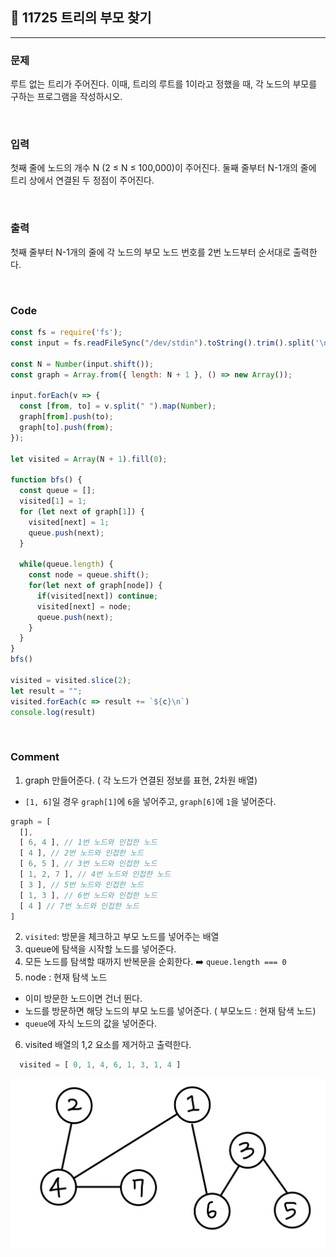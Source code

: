 ## 📮 11725 트리의 부모 찾기
---

### 문제
루트 없는 트리가 주어진다. 이때, 트리의 루트를 1이라고 정했을 때, 각 노드의 부모를 구하는 프로그램을 작성하시오.

<br />

### 입력
첫째 줄에 노드의 개수 N (2 ≤ N ≤ 100,000)이 주어진다. 둘째 줄부터 N-1개의 줄에 트리 상에서 연결된 두 정점이 주어진다.

<br />

### 출력
첫째 줄부터 N-1개의 줄에 각 노드의 부모 노드 번호를 2번 노드부터 순서대로 출력한다.

<br />

### Code
```javascript
const fs = require('fs');
const input = fs.readFileSync("/dev/stdin").toString().trim().split('\n');

const N = Number(input.shift());
const graph = Array.from({ length: N + 1 }, () => new Array());

input.forEach(v => {
  const [from, to] = v.split(" ").map(Number);
  graph[from].push(to);
  graph[to].push(from); 
});

let visited = Array(N + 1).fill(0);

function bfs() {
  const queue = [];
  visited[1] = 1;
  for (let next of graph[1]) { 
    visited[next] = 1; 
    queue.push(next); 
  }

  while(queue.length) {
    const node = queue.shift(); 
    for(let next of graph[node]) { 
      if(visited[next]) continue; 
      visited[next] = node;
      queue.push(next);
    }  
  }
}
bfs()

visited = visited.slice(2);
let result = "";
visited.forEach(c => result += `${c}\n`)
console.log(result)
```

<br />

### Comment
1. graph 만들어준다. ( 각 노드가 연결된 정보를 표현, 2차원 배열)
  * `[1, 6]`일 경우 `graph[1]`에 `6`을 넣어주고, `graph[6]`에 `1`을 넣어준다.
  ```javascript
  graph = [ 
    [],          
    [ 6, 4 ], // 1번 노드와 인접한 노드
    [ 4 ], // 2번 노드와 인접한 노드
    [ 6, 5 ], // 3번 노드와 인접한 노드
    [ 1, 2, 7 ], // 4번 노드와 인접한 노드
    [ 3 ], // 5번 노드와 인접한 노드
    [ 1, 3 ], // 6번 노드와 인접한 노드
    [ 4 ] // 7번 노드와 인접한 노드
  ] 
  ```
2. `visited`: 방문을 체크하고 부모 노드를 넣어주는 배열
3. queue에 탐색을 시작할 노드를 넣어준다. 
4. 모든 노드를 탐색할 때까지 반복문을 순회한다. ➡️ `queue.length === 0`
5. node : 현재 탐색 노드
  * 이미 방문한 노드이면 건너 뛴다. 
  * 노드를 방문하면 해당 노드의 부모 노드를 넣어준다. ( 부모노드 : 현재 탐색 노드)
  * `queue`에 자식 노드의 값을 넣어준다. 
6. visited 배열의 1,2 요소를 제거하고 출력한다. 
```javascript
  visited = [ 0, 1, 4, 6, 1, 3, 1, 4 ]
```

![11725](../images/11725.jpg)
